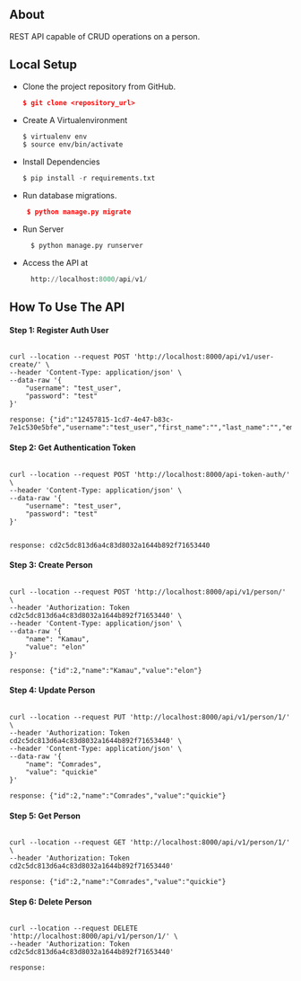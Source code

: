 ## About


REST API capable of CRUD operations on a person.

## Local Setup
- Clone the project repository from GitHub.
     ```json
     $ git clone <repository_url>
     ```
- Create A Virtualenvironment
     ```bash
     $ virtualenv env
     $ source env/bin/activate
     ```
- Install Dependencies

     ```python
     $ pip install -r requirements.txt
     ```
- Run database migrations.
    ```json
     $ python manage.py migrate
    ```
- Run Server
   ```python 
     $ python manage.py runserver
   ```

- Access the API at
   ```python 
     http://localhost:8000/api/v1/
   ```
## How To Use The API
#### Step 1: Register Auth User

```curl

curl --location --request POST 'http://localhost:8000/api/v1/user-create/' \
--header 'Content-Type: application/json' \
--data-raw '{
    "username": "test_user",
    "password": "test"
}'

```

```curl
response: {"id":"12457815-1cd7-4e47-b83c-7e1c530e5bfe","username":"test_user","first_name":"","last_name":"","email":"","auth_token":"cd2c5dc813d6a4c83d8032a1644b892f71653440"}
```

#### Step 2: Get Authentication Token

```curl

curl --location --request POST 'http://localhost:8000/api-token-auth/' \
--header 'Content-Type: application/json' \
--data-raw '{
    "username": "test_user",
    "password": "test"
}'


```

```curl
response: cd2c5dc813d6a4c83d8032a1644b892f71653440
```

#### Step 3: Create Person
``` curl

curl --location --request POST 'http://localhost:8000/api/v1/person/' \
--header 'Authorization: Token cd2c5dc813d6a4c83d8032a1644b892f71653440' \
--header 'Content-Type: application/json' \
--data-raw '{
    "name": "Kamau",
    "value": "elon"
}'

```

```curl
response: {"id":2,"name":"Kamau","value":"elon"}
```


#### Step 4: Update Person

```curl

curl --location --request PUT 'http://localhost:8000/api/v1/person/1/' \
--header 'Authorization: Token cd2c5dc813d6a4c83d8032a1644b892f71653440' \
--header 'Content-Type: application/json' \
--data-raw '{
    "name": "Comrades",
    "value": "quickie"
}'

```

```curl
response: {"id":2,"name":"Comrades","value":"quickie"}
```


#### Step 5: Get Person

```curl

curl --location --request GET 'http://localhost:8000/api/v1/person/1/' \
--header 'Authorization: Token cd2c5dc813d6a4c83d8032a1644b892f71653440'

```

```curl
response: {"id":2,"name":"Comrades","value":"quickie"}
```

#### Step 6: Delete Person

```curl

curl --location --request DELETE 'http://localhost:8000/api/v1/person/1/' \
--header 'Authorization: Token cd2c5dc813d6a4c83d8032a1644b892f71653440'

```

```curl
response: 
```